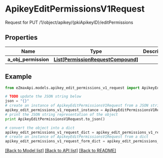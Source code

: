 # ApikeyEditPermissionsV1Request

Request for PUT /1/object/apikey/{pkiApikeyID}/editPermissions

## Properties

Name | Type | Description | Notes
------------ | ------------- | ------------- | -------------
**a_obj_permission** | [**List[PermissionRequestCompound]**](PermissionRequestCompound.md) |  | 

## Example

```python
from eZmaxApi.models.apikey_edit_permissions_v1_request import ApikeyEditPermissionsV1Request

# TODO update the JSON string below
json = "{}"
# create an instance of ApikeyEditPermissionsV1Request from a JSON string
apikey_edit_permissions_v1_request_instance = ApikeyEditPermissionsV1Request.from_json(json)
# print the JSON string representation of the object
print ApikeyEditPermissionsV1Request.to_json()

# convert the object into a dict
apikey_edit_permissions_v1_request_dict = apikey_edit_permissions_v1_request_instance.to_dict()
# create an instance of ApikeyEditPermissionsV1Request from a dict
apikey_edit_permissions_v1_request_form_dict = apikey_edit_permissions_v1_request.from_dict(apikey_edit_permissions_v1_request_dict)
```
[[Back to Model list]](../README.md#documentation-for-models) [[Back to API list]](../README.md#documentation-for-api-endpoints) [[Back to README]](../README.md)


